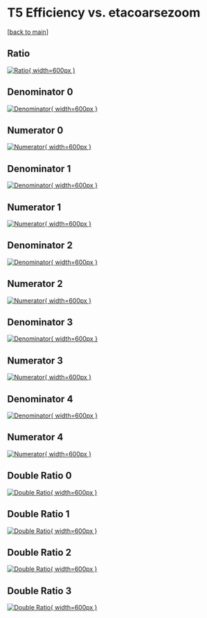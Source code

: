 # T5 Efficiency vs. etacoarsezoom

[[back to main](./)]



## Ratio

[![Ratio](../mtv/var/T5_loweta_0_1_eff_etacoarsezoom.png){ width=600px }](../mtv/var/T5_loweta_0_1_eff_etacoarsezoom.pdf)

## Denominator 0

[![Denominator](../mtv/den/T5_loweta_0_1_eff_etacoarsezoom_den0.png){ width=600px }](../mtv/den/T5_loweta_0_1_eff_etacoarsezoom_den0.pdf)

## Numerator 0

[![Numerator](../mtv/num/T5_loweta_0_1_eff_etacoarsezoom_num0.png){ width=600px }](../mtv/num/T5_loweta_0_1_eff_etacoarsezoom_num0.pdf)

## Denominator 1

[![Denominator](../mtv/den/T5_loweta_0_1_eff_etacoarsezoom_den1.png){ width=600px }](../mtv/den/T5_loweta_0_1_eff_etacoarsezoom_den1.pdf)

## Numerator 1

[![Numerator](../mtv/num/T5_loweta_0_1_eff_etacoarsezoom_num1.png){ width=600px }](../mtv/num/T5_loweta_0_1_eff_etacoarsezoom_num1.pdf)

## Denominator 2

[![Denominator](../mtv/den/T5_loweta_0_1_eff_etacoarsezoom_den2.png){ width=600px }](../mtv/den/T5_loweta_0_1_eff_etacoarsezoom_den2.pdf)

## Numerator 2

[![Numerator](../mtv/num/T5_loweta_0_1_eff_etacoarsezoom_num2.png){ width=600px }](../mtv/num/T5_loweta_0_1_eff_etacoarsezoom_num2.pdf)

## Denominator 3

[![Denominator](../mtv/den/T5_loweta_0_1_eff_etacoarsezoom_den3.png){ width=600px }](../mtv/den/T5_loweta_0_1_eff_etacoarsezoom_den3.pdf)

## Numerator 3

[![Numerator](../mtv/num/T5_loweta_0_1_eff_etacoarsezoom_num3.png){ width=600px }](../mtv/num/T5_loweta_0_1_eff_etacoarsezoom_num3.pdf)

## Denominator 4

[![Denominator](../mtv/den/T5_loweta_0_1_eff_etacoarsezoom_den4.png){ width=600px }](../mtv/den/T5_loweta_0_1_eff_etacoarsezoom_den4.pdf)

## Numerator 4

[![Numerator](../mtv/num/T5_loweta_0_1_eff_etacoarsezoom_num4.png){ width=600px }](../mtv/num/T5_loweta_0_1_eff_etacoarsezoom_num4.pdf)

## Double Ratio 0

[![Double Ratio](../mtv/ratio/T5_loweta_0_1_eff_etacoarsezoom_ratio0.png){ width=600px }](../mtv/ratio/T5_loweta_0_1_eff_etacoarsezoom_ratio0.pdf)

## Double Ratio 1

[![Double Ratio](../mtv/ratio/T5_loweta_0_1_eff_etacoarsezoom_ratio1.png){ width=600px }](../mtv/ratio/T5_loweta_0_1_eff_etacoarsezoom_ratio1.pdf)

## Double Ratio 2

[![Double Ratio](../mtv/ratio/T5_loweta_0_1_eff_etacoarsezoom_ratio2.png){ width=600px }](../mtv/ratio/T5_loweta_0_1_eff_etacoarsezoom_ratio2.pdf)

## Double Ratio 3

[![Double Ratio](../mtv/ratio/T5_loweta_0_1_eff_etacoarsezoom_ratio3.png){ width=600px }](../mtv/ratio/T5_loweta_0_1_eff_etacoarsezoom_ratio3.pdf)

